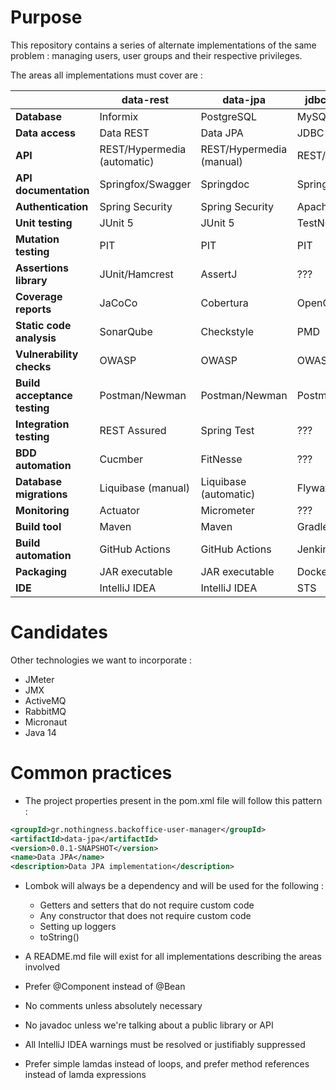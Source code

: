 # Purpose
This repository contains a series of alternate implementations of the same
problem : managing users, user groups and their respective privileges.

The areas all implementations must cover are :

|                              | data-rest                   | data-jpa                 | jdbc-template    | jdbc-raw          | mybatis           | hibernate      | data-mongo     | data-redis     |
|------------------------------|-----------------------------|--------------------------|----------------- |-------------------|-------------------|----------------|----------------|----------------|
| **Database**                 | Informix                    | PostgreSQL               | MySQL            | H2                | Informix          | PostgreSQL     | MongoDB        | Redis          |
| **Data access**              | Data REST                   | Data JPA                 | JDBC Template    | Raw JDBC          | MyBatis           | Hibernate      | Data Mongo     | Data Redis     |
| **API**                      | REST/Hypermedia (automatic) | REST/Hypermedia (manual) | REST/JSON        | REST/XML          | GraphQL           | ???            | ???            | ???            |
| **API documentation**        | Springfox/Swagger           | Springdoc                | Spring REST Docs | ???               | ???               | ???            | ???            | ???            |
| **Authentication**           | Spring Security             | Spring Security          | Apache Shiro     | ???               | ???               | ???            | ???            | ???            |
| **Unit testing**             | JUnit 5                     | JUnit 5                  | TestNG           | ???               | ???               | ???            | ???            | ???            |
| **Mutation testing**         | PIT                         | PIT                      | PIT              | PIT               | PIT               | PIT            | PIT            | PIT            |
| **Assertions library**       | JUnit/Hamcrest              | AssertJ                  | ???              | ???               | ???               | ???            | ???            | ???            |
| **Coverage reports**         | JaCoCo                      | Cobertura                | OpenClover       | ???               | ???               | ???            | ???            | ???            |
| **Static code analysis**     | SonarQube                   | Checkstyle               | PMD              | FindBugs          | ???               | ???            | ???            | ???            |
| **Vulnerability checks**     | OWASP                       | OWASP                    | OWASP            | OWASP             | OWASP             | OWASP          | OWASP          | OWASP          |
| **Build acceptance testing** | Postman/Newman              | Postman/Newman           | Postman/Newman   | Postman/Newman    | Postman/Newman    | Postman/Newman | Postman/Newman | Postman/Newman |
| **Integration testing**      | REST Assured                | Spring Test              | ???              | ???               | ???               | ???            | ???            | ???            |
| **BDD automation**           | Cucmber                     | FitNesse                 | ???              | ???               | ???               | ???            | ???            | ???            |
| **Database migrations**      | Liquibase (manual)          | Liquibase (automatic)    | Flyway           | Liquibase (Maven) | ???               | ???            | ???            | ???            |
| **Monitoring**               | Actuator                    | Micrometer               | ???              | ???               | ???               | ???            | ???            | ???            |
| **Build tool**               | Maven                       | Maven                    | Gradle           | ???               | ???               | ???            | ???            | ???            |
| **Build automation**         | GitHub Actions              | GitHub Actions           | Jenkins          | Travis CI         | Circle CI         | GoCD           | ???            | ???            |
| **Packaging**                | JAR executable              | JAR executable           | Docker           | Heroku            | Spring Native     | Heroku         | Tomcat WAR     | ???            |
| **IDE**                      | IntelliJ IDEA               | IntelliJ IDEA            | STS              | Eclipse           | NetBeans          | ???            | ???            | ???            |

# Candidates

Other technologies we want to incorporate :

* JMeter
* JMX
* ActiveMQ
* RabbitMQ
* Micronaut
* Java 14

# Common practices

* The project properties present in the pom.xml file will follow this pattern :

```xml
<groupId>gr.nothingness.backoffice-user-manager</groupId>
<artifactId>data-jpa</artifactId>
<version>0.0.1-SNAPSHOT</version>
<name>Data JPA</name>
<description>Data JPA implementation</description>
```

* Lombok will always be a dependency and will be used for the following :
    - Getters and setters that do not require custom code
    - Any constructor that does not require custom code
    - Setting up loggers
    - toString()

* A README.md file will exist for all implementations describing the areas involved

* Prefer @Component instead of @Bean

* No comments unless absolutely necessary

* No javadoc unless we're talking about a public library or API

* All IntelliJ IDEA warnings must be resolved or justifiably suppressed

* Prefer simple lamdas instead of loops, and prefer method references instead of lamda expressions
